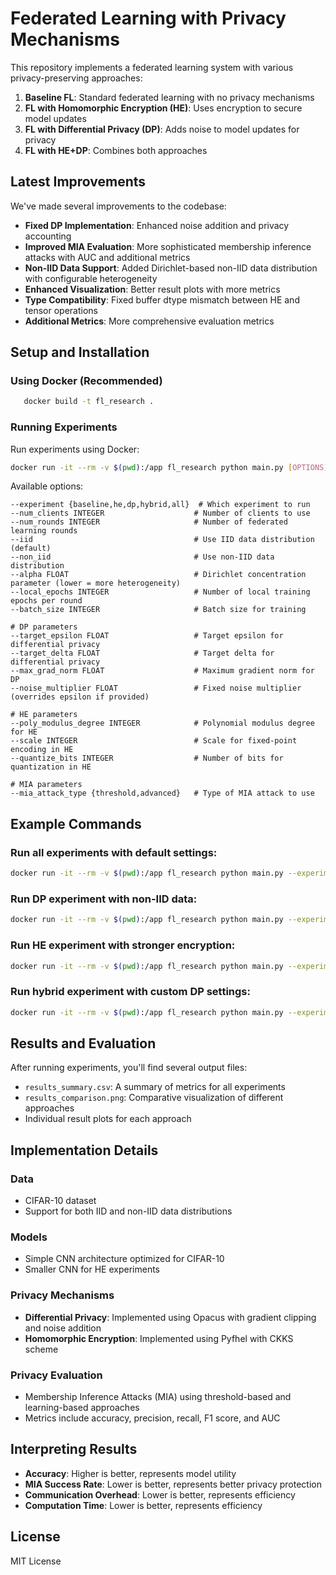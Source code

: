 # Federated Learning with Privacy Mechanisms

This repository implements a federated learning system with various privacy-preserving approaches:

1. **Baseline FL**: Standard federated learning with no privacy mechanisms
2. **FL with Homomorphic Encryption (HE)**: Uses encryption to secure model updates
3. **FL with Differential Privacy (DP)**: Adds noise to model updates for privacy
4. **FL with HE+DP**: Combines both approaches

## Latest Improvements

We've made several improvements to the codebase:

- **Fixed DP Implementation**: Enhanced noise addition and privacy accounting
- **Improved MIA Evaluation**: More sophisticated membership inference attacks with AUC and additional metrics
- **Non-IID Data Support**: Added Dirichlet-based non-IID data distribution with configurable heterogeneity
- **Enhanced Visualization**: Better result plots with more metrics
- **Type Compatibility**: Fixed buffer dtype mismatch between HE and tensor operations
- **Additional Metrics**: More comprehensive evaluation metrics

## Setup and Installation

### Using Docker (Recommended)

```bash
   docker build -t fl_research .
```

### Running Experiments

Run experiments using Docker:

```bash
docker run -it --rm -v $(pwd):/app fl_research python main.py [OPTIONS]
```

Available options:

```
--experiment {baseline,he,dp,hybrid,all}  # Which experiment to run
--num_clients INTEGER                    # Number of clients to use
--num_rounds INTEGER                     # Number of federated learning rounds
--iid                                    # Use IID data distribution (default)
--non_iid                                # Use non-IID data distribution
--alpha FLOAT                            # Dirichlet concentration parameter (lower = more heterogeneity)
--local_epochs INTEGER                   # Number of local training epochs per round
--batch_size INTEGER                     # Batch size for training

# DP parameters
--target_epsilon FLOAT                   # Target epsilon for differential privacy
--target_delta FLOAT                     # Target delta for differential privacy
--max_grad_norm FLOAT                    # Maximum gradient norm for DP
--noise_multiplier FLOAT                 # Fixed noise multiplier (overrides epsilon if provided)

# HE parameters
--poly_modulus_degree INTEGER            # Polynomial modulus degree for HE
--scale INTEGER                          # Scale for fixed-point encoding in HE
--quantize_bits INTEGER                  # Number of bits for quantization in HE

# MIA parameters
--mia_attack_type {threshold,advanced}   # Type of MIA attack to use
```

## Example Commands

### Run all experiments with default settings:

```bash
docker run -it --rm -v $(pwd):/app fl_research python main.py --experiment all
```

### Run DP experiment with non-IID data:

```bash
docker run -it --rm -v $(pwd):/app fl_research python main.py --experiment dp --non_iid --alpha 0.1
```

### Run HE experiment with stronger encryption:

```bash
docker run -it --rm -v $(pwd):/app fl_research python main.py --experiment he --poly_modulus_degree 8192
```

### Run hybrid experiment with custom DP settings:

```bash
docker run -it --rm -v $(pwd):/app fl_research python main.py --experiment hybrid --target_epsilon 0.5 --noise_multiplier 1.1
```

## Results and Evaluation

After running experiments, you'll find several output files:

- `results_summary.csv`: A summary of metrics for all experiments
- `results_comparison.png`: Comparative visualization of different approaches
- Individual result plots for each approach

## Implementation Details

### Data

- CIFAR-10 dataset
- Support for both IID and non-IID data distributions

### Models

- Simple CNN architecture optimized for CIFAR-10
- Smaller CNN for HE experiments

### Privacy Mechanisms

- **Differential Privacy**: Implemented using Opacus with gradient clipping and noise addition
- **Homomorphic Encryption**: Implemented using Pyfhel with CKKS scheme

### Privacy Evaluation

- Membership Inference Attacks (MIA) using threshold-based and learning-based approaches
- Metrics include accuracy, precision, recall, F1 score, and AUC

## Interpreting Results

- **Accuracy**: Higher is better, represents model utility
- **MIA Success Rate**: Lower is better, represents better privacy protection
- **Communication Overhead**: Lower is better, represents efficiency
- **Computation Time**: Lower is better, represents efficiency

## License

MIT License
